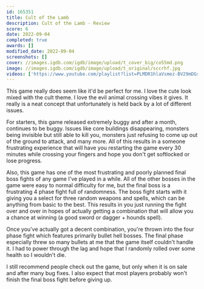 ```yaml
---
id: 165351
title: Cult of the Lamb
description: Cult of the Lamb - Review
score: 6
date: 2022-09-04
completed: true
awards: []
modified_date: 2022-09-04
screenshots: []
cover: //images.igdb.com/igdb/image/upload/t_cover_big/co55md.png
image: //images.igdb.com/igdb/image/upload/t_original/sccrhf.jpg
videos: ['https://www.youtube.com/playlist?list=PLMDR1hlaVsmez-BV29mDGs0fftJD-5kKf']
---
```

This game really does seem like it'd be perfect for me. I love the cute look mixed with the cult theme. I love the evil animal crossing vibes it gives. It really is a neat concept that unfortunately is held back by a lot of different issues.

For starters, this game released extremely buggy and after a month, continues to be buggy. Issues like core buildings disappearing, monsters being invisible but still able to kill you, monsters just refusing to come up out of the ground to attack, and many more. All of this results in a someone frustrating experience that will have you restarting the game every 30 minutes while crossing your fingers and hope you don't get softlocked or lose progress.

Also, this game has one of the most frustrating and poorly planned final boss fights of any game I've played in a while. All of the other bosses in the game were easy to normal difficulty for me, but the final boss is a frustrating 4 phase fight full of randomness. The boss fight starts with it giving you a select for three random weapons and spells, which can be anything from basic to the best. This results in you just running the fight over and over in hopes of actually getting a combination that will allow you a chance at winning (a good sword or dagger + hounds spell). 

Once you've actually got a decent combination, you're thrown into the four phase fight which features primarily bullet hell bosses. The final phase especially threw so many bullets at me that the game itself couldn't handle it. I had to power through the lag and hope that I randomly rolled over some health so I wouldn't die.

I still recommend people check out the game, but only when it is on sale and after many bug fixes. I also expect that most players probably won't finish the final boss fight before giving up.